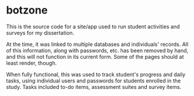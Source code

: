 # botzone

This is the source code for a site/app used to run student activities and surveys for my dissertation.

At the time, it was linked to multiple databases and individuals' records. All of this information,
along with passwords, etc. has been removed by hand, and this will not function in its current form.
Some of the pages should at least render, though.

When fully functional, this was used to track student's progress and daily tasks, using individual
users and passwords for students enrolled in the study. Tasks included to-do items, assessment suites
and survey items.

